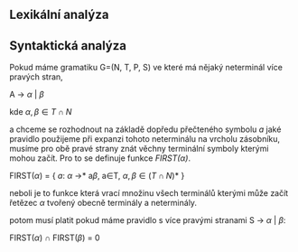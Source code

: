
## Lexikální analýza

## Syntaktická analýza

Pokud máme gramatiku G=(N, T, P, S) ve které má nějaký neterminál více pravých stran,

A &rarr; $\alpha$ | $\beta$

kde $\alpha, \beta \in T \cap N$

a chceme se rozhodnout na základě dopředu přečteného symbolu *a* jaké pravidlo použijeme při expanzi
tohoto neterminálu na vrcholu zásobníku, musíme pro obě pravé strany znát věchny terminální symboly
kterými mohou začít. Pro to se definuje funkce *FIRST($\alpha$)*.

FIRST($\alpha$) = { *a*: $\alpha$ &rarr;* a$\beta$, a$\in$T, $\alpha,\beta \in (T \cap N)*$ } 

neboli je to funkce která vrací množinu všech terminálů kterými může začít řetězec $\alpha$ tvořený
obecně terminály a neterminály.



potom musí platit pokud máme pravidlo s více pravými stranami S -> $\alpha$ | $\beta$:

FIRST($\alpha$) $\cap$ FIRST($\beta$) = 0 




